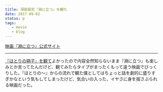 ```yaml
---
title: 深田晃司『淵に立つ』を観た
date: 2017-09-02
status: p
tags:
   - movie
   - blog
---
```


[映画『淵に立つ』公式サイト](http://fuchi-movie.com/)

---

[『ほとりの朔子』を観て](/2017/08/31/201708/hotori-no-sakuko/)よかったので内容全然知らないまま『淵に立つ』も楽しみとか言ってたんだけど、観てみたらタイプがまったくもって違う映画でびっくりした。『ほとりの〜』からの流れで観た僕としてはちょっと話を劇的に盛りすぎかなという気もしてしまったけど、気合いの入った、イヤさに身を揺さぶられる映画だった。
